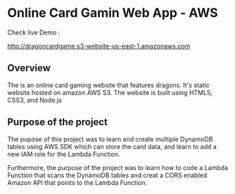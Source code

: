 # Online Card Gamin Web App - AWS

Check live Demo :

http://dragoncardgame.s3-website-us-east-1.amazonaws.com

## Overview

The is an online card gaming website that features dragons. It's static website hosted on amazon AWS S3. The website is built using HTML5, CSS3, and Node.js


## Purpose of the project

The pupose of this project was to learn and create multiple DynamoDB tables using AWS SDK which can store the card data, and learn to add a new IAM role for the Lambda Function.

Furthermore, the purpose of the project was to learn how to code a Lambda Function that scans the DynamoDB tables and creat a CORS enabled Amazon API that points to the Lambda Function. 

